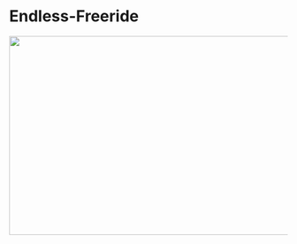 # Endless-Freeride
<img src="https://github.com/Kfollen93/Endless-Freeride/blob/main/Gif/snowboardCoverGif.gif" width="640" height="360"/>
